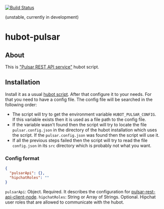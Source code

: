 [![Build Status](https://travis-ci.org/cargomedia/hubot-pulsar.png?branch=master)](https://travis-ci.org/cargomedia/hubot-pulsar)

(unstable, currently in development)

hubot-pulsar
============

## About

This is ["Pulsar REST API service"](https://github.com/cargomedia/pulsar-rest-api) hubot script.

## Installation
Install it as a usual [hubot script](https://github.com/github/hubot/tree/master/docs#scripting). After that configure it to your needs. For that you need to have a config file. The config file will be searched in the following order:
* The script will try to get the environment variable `HUBOT_PULSAR_CONFIG`. If this variable exists then it is used as a file path to the config file.
* If the variable wasn't found then the script will try to locate the file `pulsar.config.json` in the directory of the hubot installation which uses the script. If the `pulsar.config.json` was found then the script will use it.
* If all the previous steps failed then the script will try to read the file `config.json` in its `src` directory which is probably not what you want.


### Config format
```json
{
  "pulsarApi": {},
  "hipchatRoles": ""
}
```

`pulsarApi`: Object. Required. It describes the configuration for [pulsar-rest-api-client-node](https://github.com/cargomedia/pulsar-rest-api-client-node).
`hipchatRoles`: String or Array of Strings. Optional. Hipchat user roles that are allowed to communicate with the hubot.
